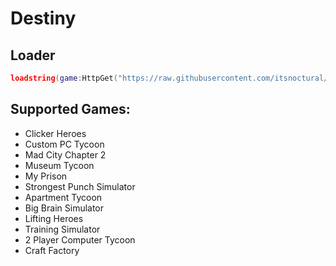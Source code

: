 # Destiny

## Loader
```lua
loadstring(game:HttpGet("https://raw.githubusercontent.com/itsnoctural/Destiny/main/loader.lua",true))()
```

## Supported Games:
* Clicker Heroes
* Custom PC Tycoon 
* Mad City Chapter 2 
* Museum Tycoon 
* My Prison
* Strongest Punch Simulator
* Apartment Tycoon
* Big Brain Simulator
* Lifting Heroes
* Training Simulator
* 2 Player Computer Tycoon
* Craft Factory
